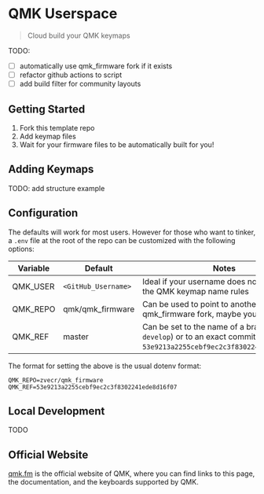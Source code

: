 # QMK Userspace

> Cloud build your QMK keymaps

TODO:

- [ ] automatically use qmk_firmware fork if it exists
- [ ] refactor github actions to script
- [ ] add build filter for community layouts

## Getting Started

1. Fork this template repo
1. Add keymap files
1. Wait for your firmware files to be automatically built for you!

## Adding Keymaps

TODO: add structure example

## Configuration

The defaults will work for most users. However for those who want to tinker, a `.env` file at the root of the repo can be customized with the following options:

| Variable | Default | Notes|
|---|---|---|
| QMK_USER | `<GitHub_Username>` | Ideal if your username does not conform to the QMK keymap name rules |
| QMK_REPO | qmk/qmk_firmware | Can be used to point to another qmk_firmware fork, maybe your own? |
| QMK_REF | master | Can be set to the name of a branch ( eg `develop`) or to an exact commit ( eg `53e9213a2255cebf9ec2c3f8302241ede8d16f07`) |

The format for setting the above is the usual dotenv format:

```properties
QMK_REPO=zvecr/qmk_firmware
QMK_REF=53e9213a2255cebf9ec2c3f8302241ede8d16f07
```

## Local Development

TODO

## Official Website

[qmk.fm](https://qmk.fm) is the official website of QMK, where you can find links to this page, the documentation, and the keyboards supported by QMK.
